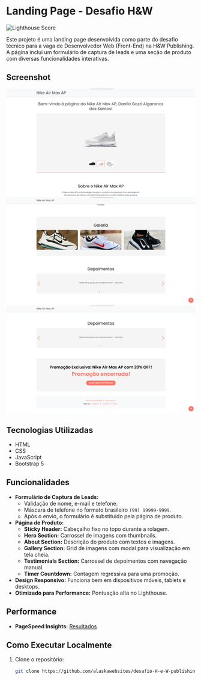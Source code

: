 # Landing Page - Desafio H&W

![Lighthouse Score](https://img.shields.io/badge/Lighthouse-95%20|%20100%20|%20100%20|%20100-brightgreen)

Este projeto é uma landing page desenvolvida como parte do desafio técnico para a vaga de Desenvolvedor Web (Front-End) na H&W Publishing. A página inclui um formulário de captura de leads e uma seção de produto com diversas funcionalidades interativas.

## Screenshot

![Screenshot da Landing Page](assets/img/lading_page_img_1.png)
![Screenshot da Landing Page](assets/img/lading_page_img_2.png)
![Screenshot da Landing Page](assets/img/lading_page_img_3.png)

## Tecnologias Utilizadas

- HTML
- CSS
- JavaScript
- Bootstrap 5

## Funcionalidades

- **Formulário de Captura de Leads:**
  - Validação de nome, e-mail e telefone.
  - Máscara de telefone no formato brasileiro `(99) 99999-9999`.
  - Após o envio, o formulário é substituído pela página de produto.
- **Página de Produto:**
  - **Sticky Header:** Cabeçalho fixo no topo durante a rolagem.
  - **Hero Section:** Carrossel de imagens com thumbnails.
  - **About Section:** Descrição do produto com textos e imagens.
  - **Gallery Section:** Grid de imagens com modal para visualização em tela cheia.
  - **Testimonials Section:** Carrossel de depoimentos com navegação manual.
  - **Timer Countdown:** Contagem regressiva para uma promoção.
- **Design Responsivo:** Funciona bem em dispositivos móveis, tablets e desktops.
- **Otimizado para Performance:** Pontuação alta no Lighthouse.

## Performance

- **PageSpeed Insights:** [Resultados](https://pagespeed.web.dev/analysis/https-alaskawebsites-github-io-desafio-H-e-W-publishing/mup5m9o9dy?form_factor=mobile)

## Como Executar Localmente

1. Clone o repositório:
   ```bash
   git clone https://github.com/alaskawebsites/desafio-H-e-W-publishing.git
   ```
